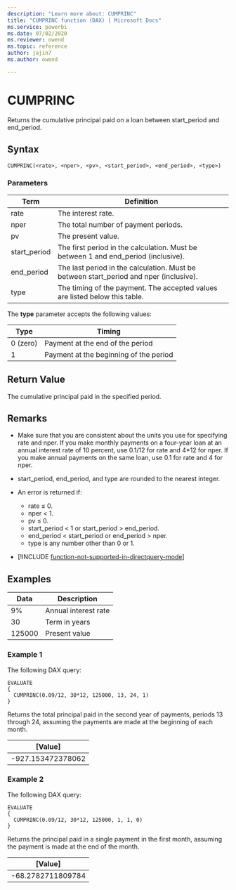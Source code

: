 ```yaml
---
description: "Learn more about: CUMPRINC"
title: "CUMPRINC function (DAX) | Microsoft Docs"
ms.service: powerbi
ms.date: 07/02/2020
ms.reviewer: owend
ms.topic: reference
author: jajin7
ms.author: owend

---
```


# CUMPRINC

Returns the cumulative principal paid on a loan between start_period and end_period.

## Syntax

```dax
CUMPRINC(<rate>, <nper>, <pv>, <start_period>, <end_period>, <type>)
```

### Parameters

|Term|Definition|  
|--------|--------------|  
|rate|The interest rate.|
|nper|The total number of payment periods.|
|pv|The present value.|
|start_period|The first period in the calculation. Must be between 1 and end_period (inclusive).|
|end_period|The last period in the calculation. Must be between start_period and nper (inclusive).|
|type|The timing of the payment. The accepted values are listed below this table.|

The **type** parameter accepts the following values:

| **Type** | **Timing**                             |
| -------- | -------------------------------------- |
| 0 (zero) | Payment at the end of the period       |
| 1        | Payment at the beginning of the period |

## Return Value

The cumulative principal paid in the specified period.

## Remarks

- Make sure that you are consistent about the units you use for specifying rate and nper. If you make monthly payments on a four-year loan at an annual interest rate of 10 percent, use 0.1/12 for rate and 4*12 for nper. If you make annual payments on the same loan, use 0.1 for rate and 4 for nper.

- start_period, end_period, and type are rounded to the nearest integer.

- An error is returned if:
  - rate ≤ 0.
  - nper < 1.
  - pv ≤ 0.
  - start_period < 1 or start_period > end_period.
  - end_period < start_period or end_period > nper.
  - type is any number other than 0 or 1.

- [!INCLUDE [function-not-supported-in-directquery-mode](includes/function-not-supported-in-directquery-mode.md)]

## Examples

| **Data** | **Description**      |
| -------- | -------------------- |
| 9%       | Annual interest rate |
| 30       | Term in years        |
| 125000   | Present value        |

### Example 1

The following DAX query:

```dax
EVALUATE
{
  CUMPRINC(0.09/12, 30*12, 125000, 13, 24, 1)
}
```

Returns the total principal paid in the second year of payments, periods 13 through 24, assuming the payments are made at the beginning of each month.

| **[Value]**      |
| ------------------ |
| -927.153472378062 |

### Example 2

The following DAX query:

```dax
EVALUATE
{
  CUMPRINC(0.09/12, 30*12, 125000, 1, 1, 0)
}
```

Returns the principal paid in a single payment in the first month, assuming the payment is made at the end of the month.

| **[Value]**      |
| ------------------ |
| -68.2782711809784 |
